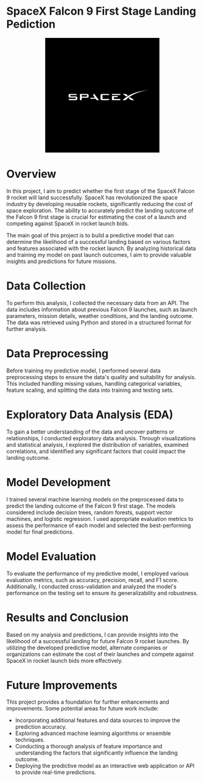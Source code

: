 # SpaceX Falcon 9 First Stage Landing Pediction
<div style="display: flex; justify-content: center;">
    <img src="SpaceX.jpeg" alt="SpaceX" width="300">
</div>



# Overview
In this project, I aim to predict whether the first stage of the SpaceX Falcon 9 rocket will land successfully. SpaceX has revolutionized the space industry by developing reusable rockets, significantly reducing the cost of space exploration. The ability to accurately predict the landing outcome of the Falcon 9 first stage is crucial for estimating the cost of a launch and competing against SpaceX in rocket launch bids.

The main goal of this project is to build a predictive model that can determine the likelihood of a successful landing based on various factors and features associated with the rocket launch. By analyzing historical data and training my model on past launch outcomes, I aim to provide valuable insights and predictions for future missions.

# Data Collection
To perform this analysis, I collected the necessary data from an API. The data includes information about previous Falcon 9 launches, such as launch parameters, mission details, weather conditions, and the landing outcome. The data was retrieved using Python and stored in a structured format for further analysis.

# Data Preprocessing
Before training my predictive model, I performed several data preprocessing steps to ensure the data's quality and suitability for analysis. This included handling missing values, handling categorical variables, feature scaling, and splitting the data into training and testing sets.

# Exploratory Data Analysis (EDA)
To gain a better understanding of the data and uncover patterns or relationships, I conducted exploratory data analysis. Through visualizations and statistical analysis, I explored the distribution of variables, examined correlations, and identified any significant factors that could impact the landing outcome.

# Model Development
I trained several machine learning models on the preprocessed data to predict the landing outcome of the Falcon 9 first stage. The models considered include decision trees, random forests, support vector machines, and logistic regression. I used appropriate evaluation metrics to assess the performance of each model and selected the best-performing model for final predictions.

# Model Evaluation
To evaluate the performance of my predictive model, I employed various evaluation metrics, such as accuracy, precision, recall, and F1 score. Additionally, I conducted cross-validation and analyzed the model's performance on the testing set to ensure its generalizability and robustness.

# Results and Conclusion
Based on my analysis and predictions, I can provide insights into the likelihood of a successful landing for future Falcon 9 rocket launches. By utilizing the developed predictive model, alternate companies or organizations can estimate the cost of their launches and compete against SpaceX in rocket launch bids more effectively.

# Future Improvements
This project provides a foundation for further enhancements and improvements. Some potential areas for future work include:

* Incorporating additional features and data sources to improve the prediction accuracy.
* Exploring advanced machine learning algorithms or ensemble techniques.
* Conducting a thorough analysis of feature importance and understanding the factors that significantly influence the landing outcome.
* Deploying the predictive model as an interactive web application or API to provide real-time predictions.
